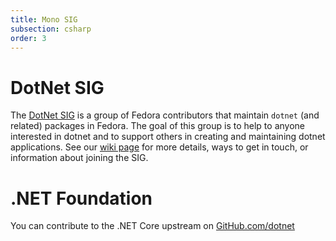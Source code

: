 ```yaml
---
title: Mono SIG
subsection: csharp
order: 3
---
```


# DotNet SIG

The [DotNet SIG](https://fedoraproject.org/wiki/SIGs/DotNet) is a group of Fedora contributors that maintain `dotnet` (and related) packages in Fedora. The goal of this group is to help to anyone interested in dotnet and to support others in creating and maintaining dotnet applications. See our [wiki page](https://fedoraproject.org/wiki/SIGs/DotNet) for more details, ways to get in touch, or information about joining the SIG.

# .NET Foundation

You can contribute to the .NET Core upstream on [GitHub.com/dotnet](https://github.com/dotnet)

